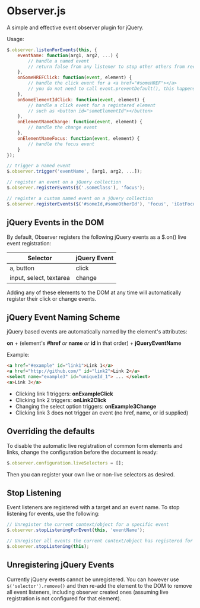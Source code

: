 # Observer.js

A simple and effective event observer plugin for jQuery.

Usage:

```javascript
$.observer.listenForEvents(this, {
	eventName: function(arg1, arg2, ...) {
		// handle a named event
		// return false from any listener to stop other others from receiving the event
	},
	onSomeHREFClick: function(event, element) { 
		// handle the click event for a <a href="#someHREF"></a>
		// you do not need to call event.preventDefault(), this happens automatically if a handler exists
	},
	onSomeElementIdClick: function(event, element) {
		// handle a click event for a registered element
		// such as <button id="someElementId"></button>
	},
	onElementNameChange: function(event, element) {
		// handle the change event
	},
	onElementNameFocus: function(event, element) {
		// handle the focus event 
	}
});

// trigger a named event
$.observer.trigger('eventName', [arg1, arg2, ...]);

// register an event on a jQuery collection
$.observer.registerEvents($('.someClass'), 'focus');

// register a custom named event on a jQuery collection
$.observer.registerEvents($('#someId,#someOtherId'), 'focus', 'iGotFocus');

```

## jQuery Events in the DOM

By default, Observer registers the following jQuery events as a $.on() live event registration:


| Selector                | jQuery Event |
| ----------------------- | ------------ |
| a, button               | click        |
| input, select, textarea | change       |

Adding any of these elements to the DOM at any time will automatically register their click or change events.


## jQuery Event Naming Scheme
jQuery based events are automatically named by the element's attributes:

**on** + (element's **#href** *or* **name** *or* **id** in that order) + **jQueryEventName**

Example:

```html
<a href="#example" id="link1">Link 1</a>
<a href="http://github.com/" id="link2">Link 2</a>
<select name="example3" id="uniqueId_1"> ... </select>
<a>Link 3</a>
```


* Clicking link 1 triggers: **onExampleClick**
* Clicking link 2 triggers: **onLink2Click**
* Changing the select option triggers: **onExample3Change**
* Clicking link 3 does not trigger an event (no href, name, or id supplied)

## Overriding the defaults
To disable the automatic live registration of common form elements and links, change the configuration before the document is ready:

```javascript
$.observer.configuration.liveSelectors = [];
```
Then you can register your own live or non-live selectors as desired.

## Stop Listening
Event listeners are registered with a target and an event name. To stop listening for events, use the following:

```javascript
// Unregister the current context/object for a specific event
$.observer.stopListeningForEvent(this, 'eventName');

// Unregister all events the current context/object has registered for
$.observer.stopListening(this);

```

## Unregistering jQuery Events
Currently jQuery events cannot be unregistered. You can however use `$('selector').remove()` and then re-add the element to the DOM to remove all event listeners, including observer created ones (assuming live registration is not configured for that element).
